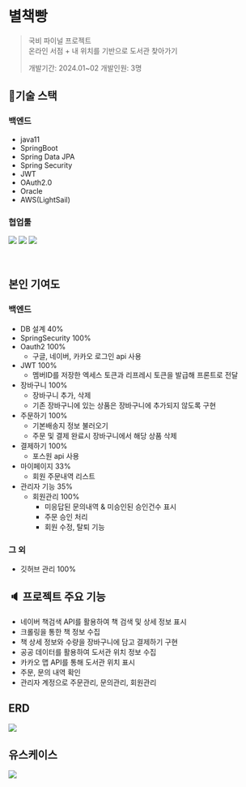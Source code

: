 # 별책빵
> 국비 파이널 프로젝트<br>
> 온라인 서점 + 내 위치를 기반으로 도서관 찾아가기
>
> 개발기간: 2024.01~02 개발인원: 3명


## :wrench:기술 스택
### 백엔드
- java11
- SpringBoot
- Spring Data JPA
- Spring Security
- JWT
- OAuth2.0
- Oracle
- AWS(LightSail)

### 협업툴
<img src="https://img.shields.io/badge/github-181717?style=for-the-badge&logo=github&logoColor=white"> <img src="https://img.shields.io/badge/figma-F24E1E?style=for-the-badge&logo=figma&logoColor=white"> 
<img src="https://img.shields.io/badge/canva-00C4CC?style=for-the-badge&logo=canva&logoColor=white"> 

<br>

## 본인 기여도
<h3>백엔드</h3>

- DB 설계 40%
- SpringSecurity 100%
- Oauth2 100%
  - 구글, 네이버, 카카오 로그인 api 사용
- JWT 100%
  - 멤버ID를 저장한 엑세스 토큰과 리프레시 토큰을 발급해 프론트로 전달
- 장바구니 100%
  - 장바구니 추가, 삭제 
  - 기존 장바구니에 있는 상품은 장바구니에 추가되지 않도록 구현
- 주문하기 100%
  - 기본배송지 정보 불러오기
  - 주문 및 결제 완료시 장바구니에서 해당 상품 삭제
- 결제하기 100%
  - 포스원 api 사용
- 마이페이지 33%
  - 회원 주문내역 리스트
- 관리자 기능 35%
  - 회원관리 100%
    - 미응답된 문의내역 & 미승인된 승인건수 표시
    - 주문 승인 처리
    - 회원 수정, 탈퇴 기능 



<h3>그 외 </h3>

- 깃허브 관리 100%



## :speaker: 프로젝트 주요 기능 
- 네이버 책검색 API를 활용하여 책 검색 및 상세 정보 표시
- 크롤링을 통한 책 정보 수집
- 책 상세 정보와 수량을 장바구니에 담고 결제하기 구현
- 공공 데이터를 활용하여 도서관 위치 정보 수집
- 카카오 맵 API를 통해 도서관 위치 표시
- 주문, 문의 내역 확인
- 관리자 계정으로 주문관리, 문의관리, 회원관리

## ERD
<img src="https://github.com/fin-finalProject/final-backend/assets/147576555/05607ae0-71e3-441d-abd1-debf0f954ed9"/>



## 유스케이스
<img src="https://github.com/fin-finalProject/final-backend/assets/147576555/3b31c45c-bb95-48e6-a78b-58d0a0c94f73"/>



